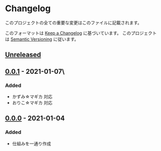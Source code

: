 # Changelog
このプロジェクトの全ての重要な変更はこのファイルに記載されます。

このフォーマットは [Keep a Changelog](https://keepachangelog.com/ja/1.0.0/) に基づいています。
このプロジェクトは [Semantic Versioning](https://semver.org/spec/v2.0.0.html) に従います。

## [Unreleased]
## [0.0.1] - 2021-01-07\
### Added
- かずみ☆マギカ 対応
- おりこ☆マギカ 対応

## [0.0.0] - 2021-01-04
### Added
- 仕組みを一通り作成

[Unreleased]: https://github.com/matunnkazumi/magica_ime_dict/compare/v0.0.0...HEAD
[0.0.1]: https://github.com/matunnkazumi/magica_ime_dict/compare/v0.0.0...v0.0.1
[0.0.0]: https://github.com/matunnkazumi/magica_ime_dict/releases/tag/v0.0.0

